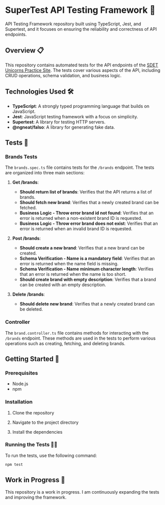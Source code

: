 # SuperTest API Testing Framework 🚀

API Testing Framework repository built using TypeScript, Jest, and Supertest, and it focuses on ensuring the reliability and correctness of API endpoints.

## Overview 📋

This repository contains automated tests for the API endpoints of the [SDET Unicorns Practice Site](https://practice-react.sdetunicorns.com/test/api-docs/#/). The tests cover various aspects of the API, including CRUD operations, schema validation, and business logic.

## Technologies Used 🛠️

- **TypeScript**: A strongly typed programming language that builds on JavaScript.
- **Jest**: JavaScript testing framework with a focus on simplicity.
- **Supertest**: A library for testing HTTP servers.
- **@ngneat/falso**: A library for generating fake data.

## Tests 🧪

### Brands Tests

The `brands.spec.ts` file contains tests for the `/brands` endpoint. The tests are organized into three main sections:

1. **Get /brands**:

   - **Should return list of brands**: Verifies that the API returns a list of brands.
   - **Should fetch new brand**: Verifies that a newly created brand can be fetched.
   - **Business Logic - Throw error brand id not found**: Verifies that an error is returned when a non-existent brand ID is requested.
   - **Business Logic - Throw error brand does not exist**: Verifies that an error is returned when an invalid brand ID is requested.

2. **Post /brands**:

   - **Should create a new brand**: Verifies that a new brand can be created.
   - **Schema Verification - Name is a mandatory field**: Verifies that an error is returned when the name field is missing.
   - **Schema Verification - Name minimum character length**: Verifies that an error is returned when the name is too short.
   - **Should create brand with empty description**: Verifies that a brand can be created with an empty description.

3. **Delete /brands**:
   - **Should delete new brand**: Verifies that a newly created brand can be deleted.

### Controller

The `brand.controller.ts` file contains methods for interacting with the `/brands` endpoint. These methods are used in the tests to perform various operations such as creating, fetching, and deleting brands.

## Getting Started 🚀

### Prerequisites

- Node.js
- npm

### Installation

1. Clone the repository

2. Navigate to the project directory

3. Install the dependencies

### Running the Tests 🏃‍♂️

To run the tests, use the following command:

```sh
npm test
```

## Work in Progress 🚧

This repository is a work in progress. I am continuously expanding the tests and improving the framework.
